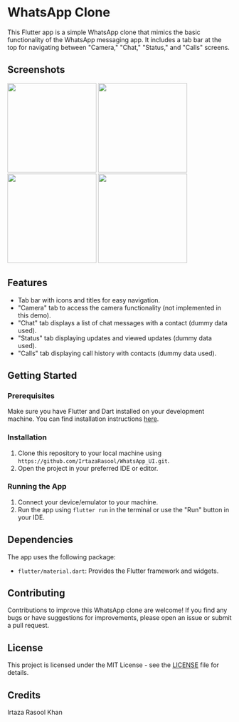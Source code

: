 # WhatsApp Clone

This Flutter app is a simple WhatsApp clone that mimics the basic functionality of the WhatsApp messaging app. It includes a tab bar at the top for navigating between "Camera," "Chat," "Status," and "Calls" screens.

## Screenshots

<img src="https://github.com/IrtazaRasool/WhatsApp_UI/assets/141081749/e130f2b1-9658-4e0d-a40c-fe2fcf152066" width="200">
<img src="https://github.com/IrtazaRasool/WhatsApp_UI/assets/141081749/018084a3-aef2-43a1-bd86-ec51015d5abb" width="200">
<img src="https://github.com/IrtazaRasool/WhatsApp_UI/assets/141081749/fd12f99a-2f77-44d5-818a-edae8c30343f" width="200">
<img src="https://github.com/IrtazaRasool/WhatsApp_UI/assets/141081749/ef25ea60-44af-41c6-8e81-4e3939c978e9" width="200">


## Features

- Tab bar with icons and titles for easy navigation.
- "Camera" tab to access the camera functionality (not implemented in this demo).
- "Chat" tab displays a list of chat messages with a contact (dummy data used).
- "Status" tab displaying updates and viewed updates (dummy data used).
- "Calls" tab displaying call history with contacts (dummy data used).

## Getting Started

### Prerequisites

Make sure you have Flutter and Dart installed on your development machine. You can find installation instructions [here](https://flutter.dev/docs/get-started/install).

### Installation

1. Clone this repository to your local machine using `https://github.com/IrtazaRasool/WhatsApp_UI.git`.
2. Open the project in your preferred IDE or editor.

### Running the App

1. Connect your device/emulator to your machine.
2. Run the app using `flutter run` in the terminal or use the "Run" button in your IDE.

## Dependencies

The app uses the following package:

- `flutter/material.dart`: Provides the Flutter framework and widgets.

## Contributing

Contributions to improve this WhatsApp clone are welcome! If you find any bugs or have suggestions for improvements, please open an issue or submit a pull request.

## License

This project is licensed under the MIT License - see the [LICENSE](LICENSE) file for details.

## Credits

Irtaza Rasool Khan
